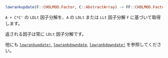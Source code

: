 ```julia
lowrankupdate(F::CHOLMOD.Factor, C::AbstractArray) -> FF::CHOLMOD.Factor
```

`A + C*C'` の `LDLt` 因子分解を、`A` の `LDLt` または `LLt` 因子分解 `F` に基づいて取得します。

返される因子は常に `LDLt` 因子分解です。

他にも [`lowrankupdate!`](@ref), [`lowrankdowndate`](@ref), [`lowrankdowndate!`](@ref) を参照してください。
